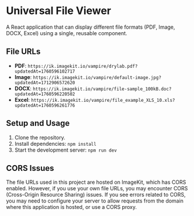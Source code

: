 # Universal File Viewer

A React application that can display different file formats (PDF, Image, DOCX, Excel) using a single, reusable component.

## File URLs

- **PDF**: `https://ik.imagekit.io/vampire/drylab.pdf?updatedAt=1760596102717`
- **Image**: `https://ik.imagekit.io/vampire/default-image.jpg?updatedAt=1712906572620`
- **DOCX**: `https://ik.imagekit.io/vampire/file-sample_100kB.doc?updatedAt=1760596220502`
- **Excel**: `https://ik.imagekit.io/vampire/file_example_XLS_10.xls?updatedAt=1760596261776`

## Setup and Usage

1.  Clone the repository.
2.  Install dependencies: `npm install`
3.  Start the development server: `npm run dev`

## CORS Issues

The file URLs used in this project are hosted on ImageKit, which has CORS enabled. However, if you use your own file URLs, you may encounter CORS (Cross-Origin Resource Sharing) issues. If you see errors related to CORS, you may need to configure your server to allow requests from the domain where this application is hosted, or use a CORS proxy.